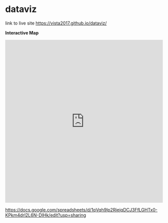 # dataviz

link to live site https://vista2017.github.io/dataviz/

<b>Interactive Map</b>

<iframe width="100%" height="520" frameborder="0" src="https://vista2017.carto.com/builder/23903c36-a226-11e7-897d-0e0efa15ad62/embed" allowfullscreen webkitallowfullscreen mozallowfullscreen oallowfullscreen msallowfullscreen></iframe>

https://docs.google.com/spreadsheets/d/1qVqh9lp2RiejqDCJ3FfLGHTx0-KPkm4drl2L6N-DIHk/edit?usp=sharing
